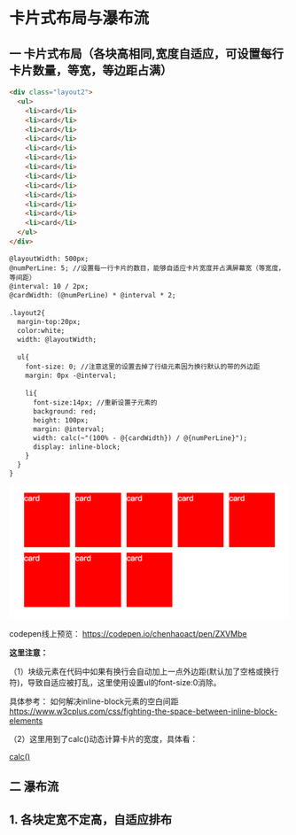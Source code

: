 # 卡片式布局与瀑布流

## 一 卡片式布局（各块高相同,宽度自适应，可设置每行卡片数量，等宽，等边距占满）



```html
<div class="layout2">
  <ul>
    <li>card</li>
    <li>card</li>
    <li>card</li>
    <li>card</li>
    <li>card</li>
    <li>card</li>
    <li>card</li>
    <li>card</li>
    <li>card</li>
    <li>card</li>
    <li>card</li>
    <li>card</li>
    <li>card</li>
  </ul>
</div>

```


```less
@layoutWidth: 500px;
@numPerLine: 5; //设置每一行卡片的数目，能够自适应卡片宽度并占满屏幕宽（等宽度，等间距）
@interval: 10 / 2px;
@cardWidth: (@numPerLine) * @interval * 2;

.layout2{
  margin-top:20px;
  color:white;
  width: @layoutWidth;
  
  ul{
    font-size: 0; //注意这里的设置去掉了行级元素因为换行默认的带的外边距
    margin: 0px -@interval;
    
    li{
      font-size:14px; //重新设置子元素的
      background: red;
      height: 100px;
      margin: @interval;
      width: calc(~"(100% - @{cardWidth}) / @{numPerLine}");
      display: inline-block;
    }
  }
}
```

![](/assets/WX20171018-195046@2x.png)

codepen线上预览：
https://codepen.io/chenhaoact/pen/ZXVMbe


**这里注意：**

（1）块级元素在代码中如果有换行会自动加上一点外边距(默认加了空格或换行符)，导致自适应被打乱，这里使用设置ul的font-size:0消除。

具体参考：
如何解决inline-block元素的空白间距
https://www.w3cplus.com/css/fighting-the-space-between-inline-block-elements

（2）这里用到了calc()动态计算卡片的宽度，具体看：

[calc()](/qian-duan-ji-zhu-xue-xi-zong-jie-zheng-li/cssshu-xing-da-quan-ff08-bao-han-css3/clac.md)

## 二 瀑布流

## 1. 各块定宽不定高，自适应排布

